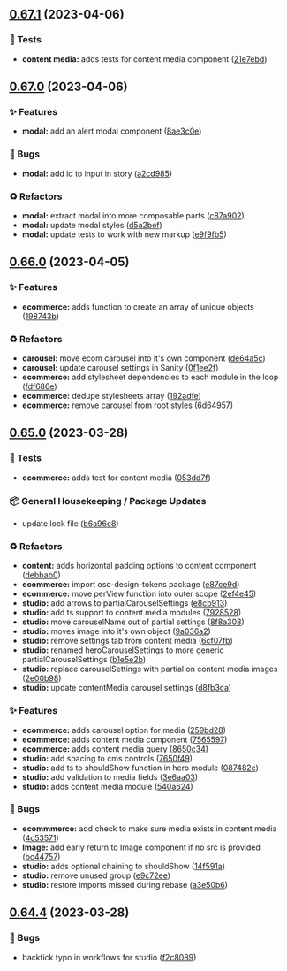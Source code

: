 ## [0.67.1](https://github.com/Open-Study-College/osc/compare/v0.67.0...v0.67.1) (2023-04-06)


### 🧪 Tests

* **content media:** adds tests for content media component ([21e7ebd](https://github.com/Open-Study-College/osc/commit/21e7ebdb1c4e2a52a4a2232427df3f5673bbdb5e))

## [0.67.0](https://github.com/Open-Study-College/osc/compare/v0.66.0...v0.67.0) (2023-04-06)


### ✨ Features

* **modal:** add an alert modal component ([8ae3c0e](https://github.com/Open-Study-College/osc/commit/8ae3c0ef0ac6335333602a9e6e92c75877ea8e4a))


### 🐛 Bugs

* **modal:** add id to input in story ([a2cd985](https://github.com/Open-Study-College/osc/commit/a2cd985edffeb9b5e16b1926da34ada5e371a52d))


### ♻️ Refactors

* **modal:** extract modal into more composable parts ([c87a902](https://github.com/Open-Study-College/osc/commit/c87a90225c5ed703c14b181a91ff8189b1707ae7))
* **modal:** update modal styles ([d5a2bef](https://github.com/Open-Study-College/osc/commit/d5a2bef109e9be456f039169b649b379c77411b8))
* **modal:** update tests to work with new markup ([e9f9fb5](https://github.com/Open-Study-College/osc/commit/e9f9fb53fafa13c3e8fabf0100f86b2f38aa1789))

## [0.66.0](https://github.com/Open-Study-College/osc/compare/v0.65.0...v0.66.0) (2023-04-05)


### ✨ Features

* **ecommerce:** adds function to create an array of unique objects ([198743b](https://github.com/Open-Study-College/osc/commit/198743b2c43ac67d77f34b90b2988c39da802a64))


### ♻️ Refactors

* **carousel:** move ecom carousel into it's own component ([de64a5c](https://github.com/Open-Study-College/osc/commit/de64a5c8ef4c68110f256e8c97736ae7730fdc74))
* **carousel:** update carousel settings in Sanity ([0f1ee2f](https://github.com/Open-Study-College/osc/commit/0f1ee2f64620ab2b9557b48468af4db0a984188c))
* **ecommerce:** add stylesheet dependencies to each module in the  loop ([fdf686e](https://github.com/Open-Study-College/osc/commit/fdf686ee3dbb08e118c88957406d4ca60cbc9bc5))
* **ecommerce:** dedupe stylesheets array ([192adfe](https://github.com/Open-Study-College/osc/commit/192adfe22aff9e1c87a6d10884756d5fcc0e1062))
* **ecommerce:** remove carousel from root styles ([6d64957](https://github.com/Open-Study-College/osc/commit/6d64957fb2e89f9d2fc0ff173b001daeecac0548))

## [0.65.0](https://github.com/Open-Study-College/osc/compare/v0.64.4...v0.65.0) (2023-03-28)


### 🧪 Tests

* **ecommerce:** adds test for content media ([053dd7f](https://github.com/Open-Study-College/osc/commit/053dd7f68ddbe43992a66d49989aef2ad34d5548))


### 📦 General Housekeeping / Package Updates

* update lock file ([b6a96c8](https://github.com/Open-Study-College/osc/commit/b6a96c889fbf595b518fa7c670b29badb4e5fc54))


### ♻️ Refactors

* **content:** adds horizontal padding options to content component ([debbab0](https://github.com/Open-Study-College/osc/commit/debbab07d17c0dc95fe5f5375919d47c49c6842e))
* **ecommerce:** import osc-design-tokens package ([e87ce9d](https://github.com/Open-Study-College/osc/commit/e87ce9ddb4dd69041059ff823d023cb877b78b4b))
* **ecommerce:** move perView function into outer scope ([2ef4e45](https://github.com/Open-Study-College/osc/commit/2ef4e4586155e2384f4dda3a0832a977f3da410a))
* **studio:** add arrows to partialCarouselSettings ([e8cb913](https://github.com/Open-Study-College/osc/commit/e8cb9131fd1490172d3dac7265d6c4ad9b9c4f93))
* **studio:** add ts support to content media modules ([7928528](https://github.com/Open-Study-College/osc/commit/792852826e520cee8db92903c71c77233fd00097))
* **studio:** move carouselName out of partial settings ([8f8a308](https://github.com/Open-Study-College/osc/commit/8f8a3083918f8e900962d12190f849dac9a32862))
* **studio:** moves image into it's own object ([9a036a2](https://github.com/Open-Study-College/osc/commit/9a036a2bcd8adccfde7885f5d009c1125cfe789b))
* **studio:** remove settings tab from content media ([6cf07fb](https://github.com/Open-Study-College/osc/commit/6cf07fb5ed4430ecbbf90888ce23316aec9a233a))
* **studio:** renamed heroCarouselSettings to more generic partialCarouselSettings ([b1e5e2b](https://github.com/Open-Study-College/osc/commit/b1e5e2b9804d47c6436d2a91ba542993759c44f6))
* **studio:** replace carouselSettings with partial on content media images ([2e00b98](https://github.com/Open-Study-College/osc/commit/2e00b98efe43eb7cdd64673967ca0a8ead0781ae))
* **studio:** update contentMedia carousel settings ([d8fb3ca](https://github.com/Open-Study-College/osc/commit/d8fb3ca1f13102c0e474deb2bbc7feb6646010ce))


### ✨ Features

* **ecommerce:** adds carousel option for media ([259bd28](https://github.com/Open-Study-College/osc/commit/259bd2899c32a5cbd0c4850e45dd1d12f719e970))
* **ecommerce:** adds content media component ([7565597](https://github.com/Open-Study-College/osc/commit/75655975549b3791ecfba337b2ca78008b254d3c))
* **ecommerce:** adds content media query ([8650c34](https://github.com/Open-Study-College/osc/commit/8650c340ef48ea97044f5ade9667d0b69af403b5))
* **studio:** add spacing to cms controls ([7650f49](https://github.com/Open-Study-College/osc/commit/7650f49d01be32c847df2eef6b4bae0a4b1f7d50))
* **studio:** add ts to shouldShow function in hero module ([087482c](https://github.com/Open-Study-College/osc/commit/087482c72732ed6027326714c25af73f325a193e))
* **studio:** add validation to media fields ([3e6aa03](https://github.com/Open-Study-College/osc/commit/3e6aa0301f366eceb59620dfd1ac11e17263f633))
* **studio:** adds content media module ([540a624](https://github.com/Open-Study-College/osc/commit/540a6241e94e1eef7430b493dd37bcddd662ea58))


### 🐛 Bugs

* **ecommmerce:** add check to make sure media exists in content media ([4c53571](https://github.com/Open-Study-College/osc/commit/4c53571b4ef18d4be5bf749f3a4a893ab330b04e))
* **Image:** add early return to Image component if no src is provided ([bc44757](https://github.com/Open-Study-College/osc/commit/bc447579f70feb7a0e52108fd9a23da9ae0ac1c8))
* **studio:** adds optional chaining to shouldShow ([14f591a](https://github.com/Open-Study-College/osc/commit/14f591a0e16e313a5cd07802020457d4facd2034))
* **studio:** remove unused group ([e9c72ee](https://github.com/Open-Study-College/osc/commit/e9c72ee9a1009ff3144a995c6407798014f8a43e))
* **studio:** restore imports missed during rebase ([a3e50b6](https://github.com/Open-Study-College/osc/commit/a3e50b62f427f8f594ab0749cbec5903254234e4))

## [0.64.4](https://github.com/Open-Study-College/osc/compare/v0.64.3...v0.64.4) (2023-03-28)


### 🐛 Bugs

* backtick typo in workflows for studio ([f2c8089](https://github.com/Open-Study-College/osc/commit/f2c8089f40c966851f60a3732d60babfe3bd04ad))

